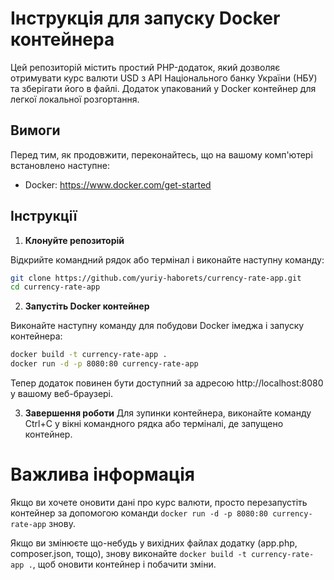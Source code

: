 # Інструкція для запуску Docker контейнера

Цей репозиторій містить простий PHP-додаток, який дозволяє отримувати курс валюти USD з API Національного банку України (НБУ) та зберігати його в файлі. Додаток упакований у Docker контейнер для легкої локальної розгортання.

## Вимоги

Перед тим, як продовжити, переконайтесь, що на вашому комп'ютері встановлено наступне:

- Docker: https://www.docker.com/get-started

## Інструкції

1. **Клонуйте репозиторій**

Відкрийте командний рядок або термінал і виконайте наступну команду:

```bash
git clone https://github.com/yuriy-haborets/currency-rate-app.git
cd currency-rate-app
```

2. **Запустіть Docker контейнер**

Виконайте наступну команду для побудови Docker імеджа і запуску контейнера:

```bash
docker build -t currency-rate-app .
docker run -d -p 8080:80 currency-rate-app
```
Тепер додаток повинен бути доступний за адресою http://localhost:8080 у вашому веб-браузері.

3. **Завершення роботи**
Для зупинки контейнера, виконайте команду Ctrl+C у вікні командного рядка або терміналі, де запущено контейнер.

# Важлива інформація
Якщо ви хочете оновити дані про курс валюти, просто перезапустіть контейнер за допомогою команди ```docker run -d -p 8080:80 currency-rate-app``` знову.

Якщо ви змінюєте що-небудь у вихідних файлах додатку (app.php, composer.json, тощо), знову виконайте ```docker build -t currency-rate-app .```, щоб оновити контейнер і побачити зміни.